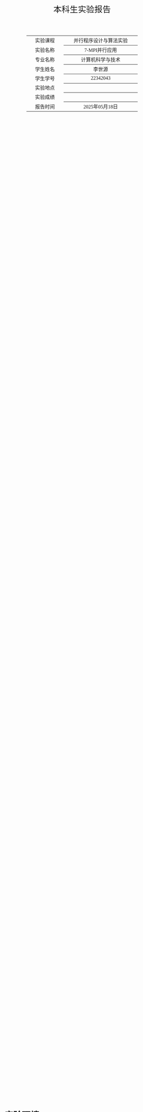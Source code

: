 <div class="cover" style="page-break-after:always;font-family:方正公文仿宋;width:100%;height:100%;border:none;margin: 0 auto;text-align:center;">
    <div style="width:50%;margin: 0 auto;height:0;padding-bottom:10%;">
        </br>
        <img src="../sysu-name.png" alt="校名" style="width:100%;"/>
    </div>
    </br></br>
    <div style="width:40%;margin: 0 auto;height:0;padding-bottom:40%;">
        <img src="../sysu.png" alt="校徽" style="width:100%;"/>
    </div>
		</br></br></br>
    <span style="font-family:华文黑体Bold;text-align:center;font-size:20pt;margin: 10pt auto;line-height:30pt;">本科生实验报告</span>
    </br>
    </br>
    <table style="border:none;text-align:center;width:72%;font-family:仿宋;font-size:14px; margin: 0 auto;">
    <tbody style="font-family:方正公文仿宋;font-size:12pt;">
        <tr style="font-weight:normal;"> 
            <td style="width:20%;text-align:center;">实验课程</td>
            <td style="width:40%;font-weight:normal;border-bottom: 1px solid;text-align:center;font-family:华文仿宋">并行程序设计与算法实验</td>
      </tr>
        <tr style="font-weight:normal;"> 
            <td style="width:20%;text-align:center;">实验名称</td>
            <td style="width:40%;font-weight:normal;border-bottom: 1px solid;text-align:center;font-family:华文仿宋">7-MPI并行应用</td>
      </tr>
        <tr style="font-weight:normal;"> 
            <td style="width:20%;text-align:center;">专业名称</td>
            <td style="width:40%;font-weight:normal;border-bottom: 1px solid;text-align:center;font-family:华文仿宋">计算机科学与技术</td>
      </tr>
        <tr style="font-weight:normal;"> 
            <td style="width:20%;text-align:center;">学生姓名</td>
            <td style="width:40%;font-weight:normal;border-bottom: 1px solid;text-align:center;font-family:华文仿宋">李世源</td>
      </tr>
        <tr style="font-weight:normal;"> 
            <td style="width:20%;text-align:center;">学生学号</td>
            <td style="width:40%;font-weight:normal;border-bottom: 1px solid;text-align:center;font-family:华文仿宋">22342043</td>
      </tr>
        <tr style="font-weight:normal;"> 
            <td style="width:20%;text-align:center;">实验地点</td>
            <td style="width:40%;font-weight:normal;border-bottom: 1px solid;text-align:center;font-family:华文仿宋"></td>
      </tr>
        <tr style="font-weight:normal;"> 
            <td style="width:20%;text-align:center;">实验成绩</td>
            <td style="width:40%;font-weight:normal;border-bottom: 1px solid;text-align:center;font-family:华文仿宋"></td>
      </tr>
      <tr style="font-weight:normal;"> 
            <td style="width:20%;text-align:center;">报告时间</td>
            <td style="width:40%;font-weight:normal;border-bottom: 1px solid;text-align:center;font-family:华文仿宋">2025年05月18日</td>
      </tr>
    </tbody>              
    </table>
</div>


<!-- 注释语句：导出PDF时会在这里分页，使用 Typora Newsprint 主题放大 125% -->



# 实验环境

我的测试平台处理器是 Intel Xeon E7 处理器，单槽 16 核，Intel 给出的性能信息如下：

| Processor Group                                              | GFLOPS | APP     |
| ------------------------------------------------------------ | ------ | ------- |
| Intel® Xeon® Processor E7-4830 v3 (30M Cache, 2.10 GHz) E7-4830V3 | 403.2  | 0.12096 |

# 代码介绍

- `lib` 目录下为 `parallel_for` 和相关辅助代码的实现。
- `src` 目录下为 heated plate 问题的模拟程序实现。

`Makefile` 中定义了开发、构建、测试，使用如下：

```shell
# 生成 LSP 配置文件，本实验 Pthreads 不需要链接所以这个不太需要
make dev

# 构建带符号表的程序用于 debug
make debug

# 构建程序
make release

# 运行全部 task2 测试
make task2

# 单独运行程序
mpirun -np 16 ./build-release/task1
./build-release/task2 256 256 16

# 清空已构建内容
make clean
```

使用 jupyter notebook 脚本 `draw.ipynb` 根据 `make task2` 输出的结果 (`build/result.md`) 画图，直观展示测试结果随相关参数的变化情况。实验报告中 task2 的曲线图由该脚本生成。

# 1. MPI 并行应用

## 实验要求

使用 MPI 对快速傅里叶变换进行并行化。

**问题描述**：阅读参考文献中的串行傅里叶变换代码 (`fft_serial.cpp`)，并使用MPI对其进行并行化。

**要求**：并行化：使用 MPI 多进程对 `fft_serial.cpp` 进行并行化。为适应 MPI 的消息传递机制，可能需要对 `fft_serial` 代码进行一定调整。

## 并行化实现

一开始我尝试对给出的参考串行化实现 FFT 进行并行化改造,但仔细研究其代码逻辑,发现它的实现似乎不太方便并行化，假设 $n=8$, 8 个点从 x 到 y 的计算逻辑大致如下图所示:

![serial](./images/serial.png)

这和 Binary Exchange 方法并行化的计算逻辑完全不同，除了最后一轮之外每一个进程都要和另外好几个进程通信。因此我的实现重写了计算逻辑，同样假设 $n=8$, 8 个点从 x 到 y 的计算逻辑大致如下图所示:

![serial](./images/binary_exchange.png)

可以看到图中出现了很多标准的 "X" 形状，这就带来了进程通信的方便，使得每一轮进行数据交换时，每一个进程只需要和另一个进程交换数据。这就是标准的 Binary Exchange 实现的并行化 FFT。算法中，初始分配给所有进程的 x 点的顺序不太一样，这是 FFT 的算法递归处理的原因，每一次递归为 2 个子问题时，下标为偶数的将被映射到自己本身下标的 $\frac{1}{2}$ 处，下表为奇数时被映射到数组后半段的 $\frac{\text{下标}-1}{2}$ 处，将排列后的数据分为前后两个部分，递归次过程，直到只有两个元素，也就是可以直接计算的 n=2 的 FFT 子问题，则停止。以 $n=16$ 为例，上述过程递归 4 次，直观图解大致如下：

![serial](./images/binary_exchange2.png)

我的数据都有 0 号进程产生，我在 `cfft` 函数一开始让 0 号进程中通过同样的递归方法计算这如上的下标的映射，并按照映射后的 `x` 分配给所有进程，所有进程只存储 $np=\frac{n}{p}$ 个点，存储在 `x_local` 中，代码如下：

```cpp
if ( rank == 0 )
{
	idx = new int[n];
	idx[0] = 0;
	
	std::function<void(int[], int, int)> f = [&f](int a[], int size, int k) {
		a[size / 2] = a[0] + k;
		if (size > 2) {
			f(a, size/2, k*2);
			f(a+size/2, size/2, k*2);
		}
	};

	f(idx, n, 1);
	
	for ( int j = 0; j < np; ++j)
	{
		x_local[j + 0] = x[idx[j]*2 + 0];
		x_local[j + 1] = x[idx[j]*2 + 1];
	}

	for ( int i = 1; i < p; ++i)
	{
		for ( int j = 0; j < np; ++j)
		{
			MPI_Send(x+idx[i*np+j]*2, 2, MPI_DOUBLE, i, 0, MPI_COMM_WORLD);
		}
	}

	delete [] idx;
}
else
{
	for ( int j = 0; j < np; ++j)
	{
		MPI_Recv(x_local+j*2, 2, MPI_DOUBLE, 0, 0, MPI_COMM_WORLD, MPI_STATUS_IGNORE);
	}
}
```

我的实现只考虑进程数量 p 小于等于点的数量 n 的情况，并且始终认为 n 和 p 都是 2 的次幂。于是，对于一次 FFT 的每一轮计算，也就是 `step` 函数，就可以分为如下三种情况处理：

- 进程之间不需要通信
- 进程需要通信，并且计算逻辑为每一个点分别加上另一个进程的对应点乘一个 `w[...]`
- 进程需要通信，并且计算逻辑为另一个进程的每一个点分别减去自己的对应点乘一个 `w[...]`

`cfft` 中的总体框架如下：

```cpp
m = ( int ) ( log ( ( double ) n ) / log ( 1.99 ) );
mj2 = 1;
tgle = 0;

for ( j = 0; j < m; j++ )
{
	MPI_Barrier(MPI_COMM_WORLD);
	mj = mj2;
	mj2 = mj2 * 2;
	
	if ( mj2 <= np )  // scene 1
	{
		// ......
	}
	else if ( ( rank * np ) % mj2 < mj )  // scene 2
	{
		// ......
	}
	else  // scene 3
	{
		// ......
	}
	
	step ( n, mj, a, b, c, w, sgn, np, rank );

	tgle = tgle ? 0 : 1;
}

MPI_Gather(tgle ? y_local : x_local, 2 * np, MPI_DOUBLE, y, 2 * np, MPI_DOUBLE, 0, MPI_COMM_WORLD);
```

第一种情况：进程之间不需要通信，`cfft` 函数和 `step` 函数中的处理分别如下：

```cpp
if ( mj2 <= np )  // scene 1
{
	a = tgle ? y_local : x_local;
	b = nullptr;
	c = tgle ? x_local : y_local;
}
```

```cpp
if ( mj2 <= np )  // scene 1
{
	lj = np / mj2;
	
	for ( j = 0; j < lj; j++ )
	{
		jmj2 = j * mj2;

		for ( k = 0; k < mj; k++ )
		{
			wjw[0] = w[(n/mj2)*k*2+0];
			wjw[1] = w[(n/mj2)*k*2+1];

			if ( sgn < 0.0 ) 
			{
				wjw[1] = - wjw[1];
			}

			ambr = wjw[0] * a[(jmj2+mj+k)*2+0] - wjw[1] * a[(jmj2+mj+k)*2+1];
			ambu = wjw[1] * a[(jmj2+mj+k)*2+0] + wjw[0] * a[(jmj2+mj+k)*2+1];

			c[(jmj2   +k)*2+0] = a[(jmj2+k)*2+0] + ambr;
			c[(jmj2   +k)*2+1] = a[(jmj2+k)*2+1] + ambu;
			c[(jmj2+mj+k)*2+0] = a[(jmj2+k)*2+0] - ambr;
			c[(jmj2+mj+k)*2+1] = a[(jmj2+k)*2+1] - ambu;
		}
	}
}
```

第二种情况 `cfft` 函数和 `step` 函数中的处理分别如下：

```cpp
else if ( ( rank * np ) % mj2 < mj )  // scene 2
{
	rk = rank + mj / np;
	a = tgle ? y_local : x_local;
	b = buf;
	c = tgle ? x_local : y_local;

	MPI_Send(a, 2*np, MPI_DOUBLE, rk, rank, MPI_COMM_WORLD);
	MPI_Recv(b, 2*np, MPI_DOUBLE, rk, rk, MPI_COMM_WORLD, MPI_STATUS_IGNORE);
}
```

```cpp
else if ( (rank * np) % mj2 < mj )  // scene 2
{
	for ( k = 0; k < np; k++ )
	{
		wjw[0] = w[(n / mj2) * ((rank * np) % mj + k)*2+0];
		wjw[1] = w[(n / mj2) * ((rank * np) % mj + k)*2+1];

		if ( sgn < 0.0 ) 
		{
			wjw[1] = - wjw[1];
		}
		
		ambr = wjw[0] * b[k*2+0] - wjw[1] * b[k*2+1];
		ambu = wjw[1] * b[k*2+0] + wjw[0] * b[k*2+1];
		
		c[k*2+0] = a[k*2+0] + ambr;
		c[k*2+1] = a[k*2+1] + ambu;
	}
}
```

第三种情况 `cfft` 函数和 `step` 函数中的处理分别如下：

```cpp
else  // scene 3
{
	rk = rank - mj / np;
	a = buf;
	b = tgle ? y_local : x_local;
	c = tgle ? x_local : y_local;

	MPI_Recv(a, 2*np, MPI_DOUBLE, rk, rk, MPI_COMM_WORLD, MPI_STATUS_IGNORE);
	MPI_Send(b, 2*np, MPI_DOUBLE, rk, rank, MPI_COMM_WORLD);
}
```

```cpp
else  // scene 3
{
	for ( k = 0; k < np; k++ )
	{
		wjw[0] = w[(n / mj2) * ((rank * np) % mj + k)*2+0];
		wjw[1] = w[(n / mj2) * ((rank * np) % mj + k)*2+1];

		if ( sgn < 0.0 ) 
		{
			wjw[1] = - wjw[1];
		}

		ambr = wjw[0] * b[k*2+0] - wjw[1] * b[k*2+1];
		ambu = wjw[1] * b[k*2+0] + wjw[0] * b[k*2+1];

		c[k*2+0] = a[k*2+0] - ambr;
		c[k*2+1] = a[k*2+1] - ambu;
	}
}
```

## 分析结果

4 个进程计算结果如下：

![4](./images/4.png)

8 个进程计算结果如下：

![8](./images/8.png)

16 个进程计算结果如下：

![16](./images/16.png)

可以看到随着 n 的增大， MFLOPS 不断增大，说明成功并行化了 FFT 计算任务。

# 2. parallel_for 并行应用分析

## 实验要求

对于 Lab6 实现的 parallel_for 版本 heated_plate_openmp 应用：
- 改变并行规模（线程数）及问题规模（N），分析程序的并行性能，例如问题规模 N，值为 2，4，6，8，16，32，64，128，……；并行规模，值为 1，2，4，8 进程/线程。
- 使用 Valgrind massif 工具集采集并分析并行程序的内存消耗。注意 Valgrind 命令中增加 `--stacks=yes` 参数采集程序运行栈内内存消耗。Valgrind massif 输出日志（massif.out.pid）经过 `ms_print` 打印“统计图”，x 轴为程序运行时间，y 轴为内存消耗量。

## 分析性能

经过调整后，我的 headted_plate_openmp 程序可以通过 `./build-release/task2 512 512 8` 传递参数的形式计算不同规模的问题。测试结果如下：

<div style="text-align: center;">
	<img src="images/time-matrix_size.png" alt="time-matrix_size" style="zoom:30%;" />
	<img src="images/time-num_threads.png" alt="time-num_threads" style="zoom:30%;" />
</div>

在模拟矩阵较小的时候，可以看到线程数量较多反而导致性能较差；当矩阵规模增大，这一现象便翻转过来，线程越多性能越好。仔细考察并行加速效率，例如 1024x1024 规模下，16 线程相比单线程提升速度仅有 5 倍左右，远没有理想的 16 倍加速。

使用 Valgrind massif 工具集采集并分析并行程序的内存消耗执行指令如下：

```shell
valgrind --tool=massif --stacks=yes ./build-release/task2 256 256 16
```

打印出统计图如下：

![task2](./images/task2.png)

结合统计图和分析输出的 `massif.out.xxx` 文件，可以发现随着时间推移，堆内存和栈内存都呈现稳定增长趋势，最终峰值时：
- 堆内存：8.5MB
- 栈内存：46.4MB
- 额外堆内存：1.7MB

主要堆内存分配来自 `ArgWithDiff::clone()` 函数，该函数通过我的 `parallel_for` 函数调用。

同时，栈内存使用量远大于堆内存，可能是因为运行过程反复执行 `parallel_for` 导致大量线程被创建，每个线程有自己的栈，消耗栈内存。
